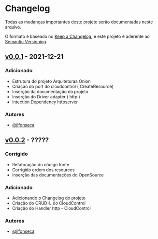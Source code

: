 # Changelog

Todas as mudanças importantes deste projeto serão documentadas neste arquivo.

O formato é baseado no [Keep a Changelog](https://keepachangelog.com/pt-BR/1.0.0/), e este projeto é aderente ao [Semantic Versioning](https://semver.org/spec/v2.0.0.html).

## [v0.0.1](https://github.com/jfonseca85/arquitetura-onion/tag/v0.0.1) - 2021-12-21

### Adicionado

- Estrutura do projeto Arquiteturaa Onion
- Criação do port do cloudcontrol ( CreateResource)
- Inserção da documentação do projeto
- Inserção do Driver adapter ( http )
- Intection Dependency httpserver

### Autores

- [@jlfonseca](https://github.com/jfonseca85)

## [v0.0.2](https://github.com/jfonseca85/arquitetura-onion/tag/v0.0.2) - ?????

### Corrigido

- Refatoração do código fonte
- Corrigido ordem dos resources
- Inserção das documentações do OpenSource

### Adicionado

- Adicionando o Changelog do projeto
- Criação do CRUD-L do CloudControl
- Criação do Handler http - CloudControl

### Autores

- [@jlfonseca](https://github.com/jfonseca85)

